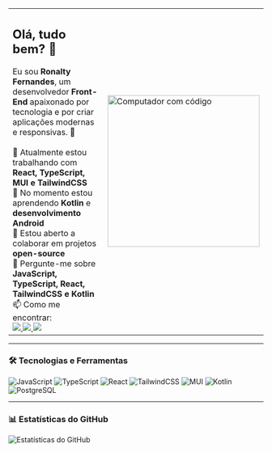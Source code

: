 <table>
  <tr>
    <td>
      <h2>Olá, tudo bem? 👋</h2>
      Eu sou <strong>Ronalty Fernandes</strong>, um desenvolvedor <strong>Front-End</strong> apaixonado por tecnologia e por criar aplicações modernas e responsivas. 🚀  
      <br/><br/>
      🔭 Atualmente estou trabalhando com <strong>React, TypeScript, MUI e TailwindCSS</strong>  
      <br/>🌱 No momento estou aprendendo <strong>Kotlin</strong> e <strong>desenvolvimento Android</strong>  
      <br/>👯 Estou aberto a colaborar em projetos <strong>open-source</strong>  
      <br/>💬 Pergunte-me sobre <strong>JavaScript, TypeScript, React, TailwindCSS e Kotlin</strong>  
      <br/>📫 Como me encontrar:  
      <br/>
      <a href="https://www.linkedin.com/in/ronaltyfernandes">
        <img src="https://img.shields.io/badge/LinkedIn-0077B5?style=for-the-badge&logo=linkedin&logoColor=white" />
      </a>
      <a href="https://ronaltyfernandes.dev">
        <img src="https://img.shields.io/badge/Portfólio-000?style=for-the-badge&logo=vercel&logoColor=white" />
      </a>
      <img src="https://img.shields.io/badge/Discord-000?style=for-the-badge&logo=discord&logoColor=7289DA" />
    </td>
    <td>
      <img src="./cf11e96e-edb0-4ac0-8a49-2a7ceff807d4.png" alt="Computador com código" width="300"/>
    </td>
  </tr>
</table>

---

### 🛠️ Tecnologias e Ferramentas
![JavaScript](https://img.shields.io/badge/JavaScript-F7DF1E?style=flat&logo=javascript&logoColor=black)
![TypeScript](https://img.shields.io/badge/TypeScript-3178C6?style=flat&logo=typescript&logoColor=white)
![React](https://img.shields.io/badge/React-20232A?style=flat&logo=react&logoColor=61DAFB)
![TailwindCSS](https://img.shields.io/badge/TailwindCSS-06B6D4?style=flat&logo=tailwindcss&logoColor=white)
![MUI](https://img.shields.io/badge/MUI-007FFF?style=flat&logo=mui&logoColor=white)
![Kotlin](https://img.shields.io/badge/Kotlin-0095D5?style=flat&logo=kotlin&logoColor=white)
![PostgreSQL](https://img.shields.io/badge/PostgreSQL-316192?style=flat&logo=postgresql&logoColor=white)

---

### 📊 Estatísticas do GitHub
![Estatísticas do GitHub](https://github-readme-stats.vercel.app/api?username=ronaltyfernandes&show_icons=true&theme=tokyonight)
